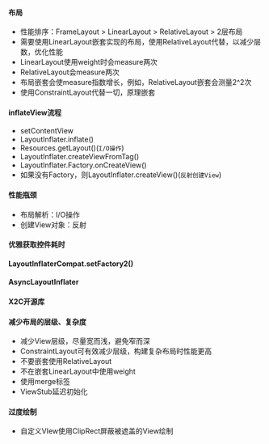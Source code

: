 #### 布局
* 性能排序：FrameLayout > LinearLayout > RelativeLayout > 2层布局
* 需要使用LinearLayout嵌套实现的布局，使用RelativeLayout代替，以减少层数，优化性能
* LinearLayout使用weight时会measure两次
* RelativeLayout会measure两次
* 布局嵌套会使measure指数增长，例如，RelativeLayout嵌套会测量2^2次
* 使用ConstraintLayout代替一切，原理嵌套

#### inflateView流程
* setContentView
* LayoutInflater.inflate()
* Resources.getLayout()(`I/O操作`)
* LayoutInflater.createViewFromTag()
* LayoutInflater.Factory.onCreateView()
* 如果没有Factory，则LayoutInflater.createView()(`反射创建View`)

#### 性能瓶颈
* 布局解析：I/O操作
* 创建View对象：反射

#### 优雅获取控件耗时

#### LayoutInflaterCompat.setFactory2()

#### AsyncLayoutInflater

#### X2C开源库

#### 减少布局的层级、复杂度
* 减少View层级，尽量宽而浅，避免窄而深
* ConstraintLayout可有效减少层级，构建复杂布局时性能更高
* 不要嵌套使用RelativeLayout
* 不在嵌套LinearLayout中使用weight
* 使用merge标签
* ViewStub延迟初始化

#### 过度绘制
* 自定义VIew使用ClipRect屏蔽被遮盖的View绘制